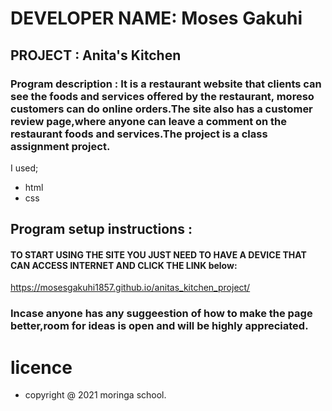 # DEVELOPER NAME: Moses Gakuhi
## PROJECT : Anita's Kitchen
### Program description : It is a restaurant website that clients can see the foods and services offered by the restaurant, moreso customers can do online orders.The site also has a customer review page,where anyone can leave a comment on the restaurant foods and services.The project is a class assignment project.
I used;

* html 
* css
## Program setup instructions : 
#### TO START USING THE SITE YOU JUST NEED TO HAVE A DEVICE THAT CAN ACCESS INTERNET AND CLICK THE LINK below:
https://mosesgakuhi1857.github.io/anitas_kitchen_project/
### Incase anyone has any suggeestion of how to make the page better,room for ideas is open and will be highly appreciated.
# licence
* copyright @ 2021 moringa school.



